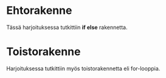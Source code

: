# Ehtorakenne

Tässä harjoituksessa tutkittiin **if else** rakennetta.

# Toistorakenne

Harjoituksessa tutkittiin myös toistorakennetta eli for-looppia.